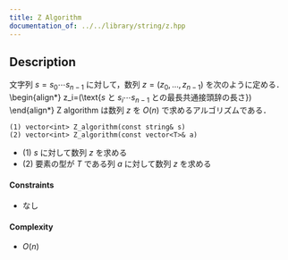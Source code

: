 ```yaml
---
title: Z Algorithm
documentation_of: ../../library/string/z.hpp
---
```


## Description
文字列 $s=s_0\cdots s_{n-1}$ に対して，数列 $z=(z_0,\ldots,z_{n-1})$ を次のように定める．
\begin{align*}
	z_i=(\text{$s$ と $s_i\cdots s_{n-1}$ との最長共通接頭辞の長さ})
\end{align*}
Z algorithm は数列 $z$ を $O(n)$ で求めるアルゴリズムである．

```
(1) vector<int> Z_algorithm(const string& s)
(2) vector<int> Z_algorithm(const vector<T>& a)
```
- (1) $s$ に対して数列 $z$ を求める
- (2) 要素の型が $T$ である列 $a$ に対して数列 $z$ を求める

#### Constraints
- なし

#### Complexity
- $O(n)$
